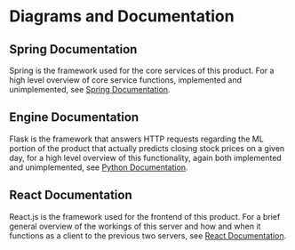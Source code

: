 # Diagrams and Documentation
## Spring Documentation
Spring is the framework used for the core services of this product. For a high level overview of core service functions, implemented and unimplemented, see [Spring Documentation](https://github.com/OWurst/PortfolioProject/blob/main/Diagrams/SpringDocumentation/README.md).
## Engine Documentation
Flask is the framework that answers HTTP requests regarding the ML portion of the product that actually predicts closing stock prices on a given day, for a high level overview of this functionality, again both implemented and unimplemented, see [Python Documentation](https://github.com/OWurst/PortfolioProject/blob/main/Diagrams/FlaskDocumentation/README.md).
## React Documentation
React.js is the framework used for the frontend of this product. For a brief general overview of the workings of this server and how and when it functions as a client to the previous two servers, see [React Documentation](https://github.com/OWurst/PortfolioProject/blob/main/Diagrams/ReactDocumentation/README.md).
